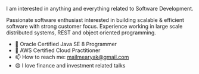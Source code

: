 
I am interested in anything and everything related to Software Development.

Passionate software enthusiast interested in building scalable & efficient software with strong customer focus. Experience working in large scale distributed systems, REST and object oriented programming.

- 🌱 Oracle Certified Java SE 8 Programmer
- 🌱 AWS Certified Cloud Practitioner
- 📫 How to reach me: mailmearyak@gmail.com
- 😄 I love finance and investment related talks
